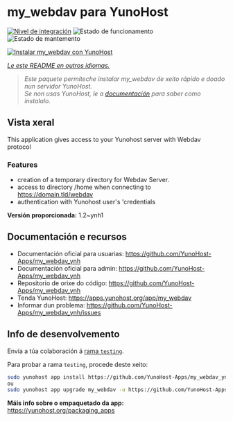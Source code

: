 <!--
NOTA: Este README foi creado automáticamente por <https://github.com/YunoHost/apps/tree/master/tools/readme_generator>
NON debe editarse manualmente.
-->

# my_webdav para YunoHost

[![Nivel de integración](https://dash.yunohost.org/integration/my_webdav.svg)](https://ci-apps.yunohost.org/ci/apps/my_webdav/) ![Estado de funcionamento](https://ci-apps.yunohost.org/ci/badges/my_webdav.status.svg) ![Estado de mantemento](https://ci-apps.yunohost.org/ci/badges/my_webdav.maintain.svg)

[![Instalar my_webdav con YunoHost](https://install-app.yunohost.org/install-with-yunohost.svg)](https://install-app.yunohost.org/?app=my_webdav)

*[Le este README en outros idiomas.](./ALL_README.md)*

> *Este paquete permíteche instalar my_webdav de xeito rápido e doado nun servidor YunoHost.*  
> *Se non usas YunoHost, le a [documentación](https://yunohost.org/install) para saber como instalalo.*

## Vista xeral

This application gives access to your Yunohost server with Webdav protocol

### Features

- creation of a temporary directory for Webdav Server. 
- access to directory /home when connecting to https://domain.tld/webdav
- authentication with Yunohost user's 'credentials


**Versión proporcionada:** 1.2~ynh1

## Documentación e recursos

- Documentación oficial para usuarias: <https://github.com/YunoHost-Apps/my_webdav_ynh>
- Documentación oficial para admin: <https://github.com/YunoHost-Apps/my_webdav_ynh>
- Repositorio de orixe do código: <https://github.com/YunoHost-Apps/my_webdav_ynh>
- Tenda YunoHost: <https://apps.yunohost.org/app/my_webdav>
- Informar dun problema: <https://github.com/YunoHost-Apps/my_webdav_ynh/issues>

## Info de desenvolvemento

Envía a túa colaboración á [rama `testing`](https://github.com/YunoHost-Apps/my_webdav_ynh/tree/testing).

Para probar a rama `testing`, procede deste xeito:

```bash
sudo yunohost app install https://github.com/YunoHost-Apps/my_webdav_ynh/tree/testing --debug
ou
sudo yunohost app upgrade my_webdav -u https://github.com/YunoHost-Apps/my_webdav_ynh/tree/testing --debug
```

**Máis info sobre o empaquetado da app:** <https://yunohost.org/packaging_apps>
